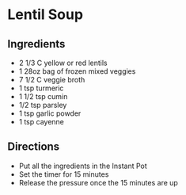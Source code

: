# Lentil Soup

## Ingredients

- 2 1/3 C yellow or red lentils
- 1 28oz bag of frozen mixed veggies
- 7 1/2 C veggie broth
- 1 tsp turmeric
- 1 1/2 tsp cumin
- 1/2 tsp parsley
- 1 tsp garlic powder
- 1 tsp cayenne

## Directions

- Put all the ingredients in the Instant Pot
- Set the timer for 15 minutes
- Release the pressure once the 15 minutes are up
